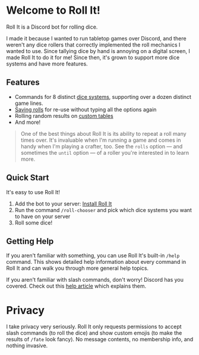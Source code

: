 # Welcome to Roll It!

Roll It is a Discord bot for rolling dice.

I made it because I wanted to run tabletop games over Discord, and there weren't any dice rollers that correctly implemented the roll mechanics I wanted to use. Since tallying dice by hand is annoying on a digital screen, I made Roll It to do it for me! Since then, it's grown to support more dice systems and have more features.

## Features

* Commands for 8 distinct [dice systems](/systems), supporting over a dozen distinct game lines.
* [Saving rolls](/features/saved) for re-use without typing all the options again
* Rolling random results on [custom tables](/features/tables)
* And more!

> One of the best things about Roll It is its ability to repeat a roll many times over. It's invaluable when I'm running a game and comes in handy when I'm playing a crafter, too. See the `rolls` option — and sometimes the `until` option — of a roller you're interested in to learn more.

## Quick Start

It's easy to use Roll It!

1. Add the bot to your server: [Install Roll It](https://discord.com/oauth2/authorize?client_id=1037522511509848136)
2. Run the command `/roll-chooser` and pick which dice systems you want to have on your server
3. Roll some dice!

## Getting Help

If you aren't familiar with something, you can use Roll It's built-in `/help` command. This shows detailed help information about every command in Roll It and can walk you through more general help topics.

If you aren't familiar with slash commands, don't worry! Discord has you covered. Check out this [help article](https://support.discord.com/hc/en-us/articles/1500000368501-Slash-Commands-FAQ) which explains them.

# Privacy

I take privacy very seriously. Roll It only requests permissions to accept slash commands (to roll the dice) and show custom emojis (to make the results of `/fate` look fancy). No message contents, no membership info, and nothing invasive.
